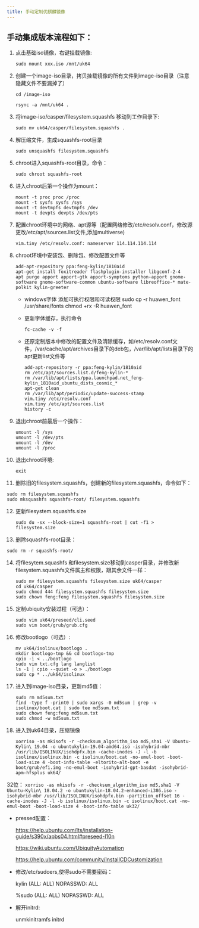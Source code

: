 ```yaml
---
title: 手动定制优麒麟镜像
---
```


## 手动集成版本流程如下：

1. 点击基础iso镜像，右键挂载镜像:

     `sudo mount xxx.iso /mnt/uk64`

2. 创建一个image-iso目录，拷贝挂载镜像的所有文件到image-iso目录（注意隐藏文件不要漏掉了）

     `cd /image-iso`

     `rsync -a /mnt/uk64 .`

3. 将image-iso/casper/filesystem.squashfs 移动到工作目录下:

     `sudo mv uk64/casper/filesystem.squashfs .`

4. 解压缩文件，生成squashfs-root目录

     `sudo unsquashfs filesystem.squashfs`

5. chroot进入squashfs-root目录，命令：

     `sudo chroot squashfs-root`

6. 进入chroot后第一个操作为mount：

   ```shell
   mount -t proc proc /proc
   mount -t sysfs sysfs /sys
   mount -t devtmpfs devtmpfs /dev
   mount -t devpts devpts /dev/pts
   ```

7. 配置chroot环境中的网络、apt源等（配置网络修改/etc/resolv.conf，修改源更改/etc/apt/sources.list文件,添加multiverse)

     `vim.tiny /etc/resolv.conf: nameserver 114.114.114.114`

8. chroot环境中安装包、删除包、修改配置文件等

     ```shell
     add-apt-repository ppa:feng-kylin/1810aid
     apt-get install foxitreader flashplugin-installer libgconf-2-4
     apt purge apport apport-gtk apport-symptoms python-apport gnome-software gnome-software-common ubuntu-software libreoffice-* mate-polkit kylin-greeter
     ```

     * windows字体 添加可执行权限和可读权限
       sudo cp -r huawen_font /usr/share/fonts
       chmod +rx -R huawen_font

     * 更新字体缓存，执行命令

       `fc-cache -v -f`

     * 还原定制版本中修改的配置文件及清除缓存，如/etc/resolv.conf文件，/var/cache/apt/archives目录下的deb包，/var/lib/apt/lists目录下的apt更新list文件等

       ```shell
       add-apt-repository -r ppa:feng-kylin/1810aid
       rm /etc/apt/sources.list.d/feng-kylin-*
       rm /var/lib/apt/lists/ppa.launchpad.net_feng-kylin_1810aid_ubuntu_dists_cosmic_*
       apt-get clean
       rm /var/lib/apt/periodic/update-success-stamp
       vim.tiny /etc/resolv.conf
       vim.tiny /etc/apt/sources.list
       history -c
       ```

9. 退出chroot前最后一个操作：

      ```shell
      umount -l /sys
      umount -l /dev/pts
      umount -l /dev
      umount -l /proc
      ```

10. 退出chroot环境:

      `exit`

11. 删除旧的filesystem.squashfs，创建新的filesystem.squashfs，命令如下：

   ```
   sudo rm filesystem.squashfs
   sudo mksquashfs squashfs-root/ filesystem.squashfs
   ```

12. 更新filesystem.squashfs.size

     `sudo du -sx --block-size=1 squashfs-root | cut -f1 > filesystem.size`

13. 删除squashfs-root目录：

   ```
   sudo rm -r squashfs-root/
   ```

14. 将filesytem.squashfs 和filesystem.size移动到casper目录，并修改新filesystem.squashfs文件属主和权限，跟其余文件一样：

    ```
    sudo mv filesystem.squashfs filesystem.size uk64/casper
    cd uk64/casper
    sudo chmod 444 filesystem.squashfs filesystem.size
    sudo chown feng:feng filesystem.squashfs filesystem.size
    ```

15. 定制ubiquity安装过程（可选）：

    ```
    sudo vim uk64/preseed/cli.seed
    sudo vim boot/grub/grub.cfg
    ```

16. 修改bootlogo（可选）:

    ```
    mv uk64/isolinux/bootlogo .
    mkdir bootlogo-tmp && cd bootlogo-tmp
    cpio -i < ../bootlogo
    sudo vim txt.cfg lang langlist
    ls -1 | cpio --quiet -o > ./bootlogo
    sudo cp * ../uk64/isolinux
    ```

17. 进入到image-iso目录，更新md5值：

    ```
    sudo rm md5sum.txt
    find -type f -print0 | sudo xargs -0 md5sum | grep -v isolinux/boot.cat | sudo tee md5sum.txt
    sudo chown feng:feng md5sum.txt
    sudo chmod -w md5sum.txt
    ```

18. 进入到uk64目录，压缩镜像

    ```
    xorriso -as mkisofs -r -checksum_algorithm_iso md5,sha1 -V Ubuntu-Kylin\ 19.04 -o ubuntukylin-19.04-amd64.iso -isohybrid-mbr /usr/lib/ISOLINUX/isohdpfx.bin -cache-inodes -J -l -b isolinux/isolinux.bin -c isolinux/boot.cat -no-emul-boot -boot-load-size 4 -boot-info-table -eltorito-alt-boot -e boot/grub/efi.img -no-emul-boot -isohybrid-gpt-basdat -isohybrid-apm-hfsplus uk64/
    ```

32位：
    ```
    xorriso -as mkisofs -r -checksum_algorithm_iso md5,sha1 -V Ubuntu-Kylin\ 18.04.2 -o ubuntukylin-18.04.2-enhanced-i386.iso -isohybrid-mbr /usr/lib/ISOLINUX/isohdpfx.bin -partition_offset 16 -cache-inodes -J -l -b isolinux/isolinux.bin -c isolinux/boot.cat -no-emul-boot -boot-load-size 4 -boot-info-table uk32/
    ```

* pressed配置：

     https://help.ubuntu.com/lts/installation-guide/s390x/apbs04.html#preseed-l10n

     <https://wiki.ubuntu.com/UbiquityAutomation>
   
     <https://help.ubuntu.com/community/InstallCDCustomization>

* 修改/etc/sudoers,使得sudo不需要密码：

  kylin (ALL: ALL) NOPASSWD: ALL

  %sudo (ALL: ALL) NOPASSWD: ALL

* 解开initrd:

  unmkinitramfs initrd
